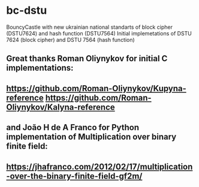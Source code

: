 # bc-dstu

BouncyCastle with new ukrainian national standarts of block cipher (DSTU7624) and hash function (DSTU7564)
Initial implemetations of DSTU 7624 (block cipher) and DSTU 7564 (hash function)


Great thanks Roman Oliynykov for initial C implementations:
----------------------------------------------------------------------------------
https://github.com/Roman-Oliynykov/Kupyna-reference
https://github.com/Roman-Oliynykov/Kalyna-reference
----------------------------------------------------------------------------------



and João H de A Franco for Python implementation of Multiplication over binary finite field:
----------------------------------------------------------------------------------
https://jhafranco.com/2012/02/17/multiplication-over-the-binary-finite-field-gf2m/
----------------------------------------------------------------------------------
